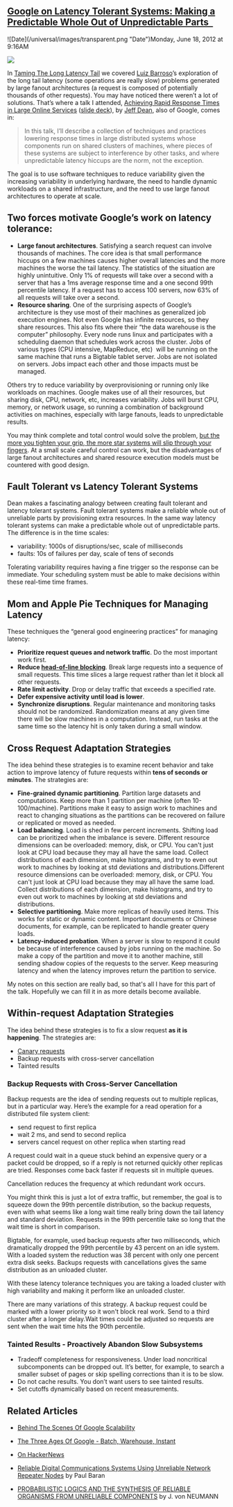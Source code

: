 ## [Google on Latency Tolerant Systems: Making a Predictable Whole Out of Unpredictable Parts  ](/blog/2012/6/18/google-on-latency-tolerant-systems-making-a-predictable-whol.html)

<div class="journal-entry-tag journal-entry-tag-post-title"><span class="posted-on">![Date](/universal/images/transparent.png "Date")Monday, June 18, 2012 at 9:16AM</span></div>

<div class="body">

![](http://farm7.static.flickr.com/6154/6148166039_2800c8467a_m.jpg)

In [<span>Taming The Long Latency Tail</span>](http://highscalability.com/blog/2012/3/12/google-taming-the-long-latency-tail-when-more-machines-equal.html) we covered [<span>Luiz Barroso</span>](http://research.google.com/pubs/LuizBarroso.html)’s exploration of the long tail latency (some operations are really slow) problems generated by large fanout architectures (a request is composed of potentially thousands of other requests). You may have noticed there weren’t a lot of solutions. That’s where a talk I attended, [<span>Achieving Rapid Response Times in Large Online Services</span>](http://cloud.berkeley.edu/) ([<span>slide deck</span>](http://research.google.com/people/jeff/latency.html)), by [Jeff Dean](http://research.google.com/pubs/jeff.html), also of Google, comes in:

> <span>In this talk, I’ll describe a collection of techniques and practices lowering response times in large distributed systems whose components run on shared clusters of machines, where pieces of these systems are subject to interference by other tasks, and where unpredictable latency hiccups are the norm, not the exception.</span>

<span>The goal is to use software techniques to reduce variability given the increasing variability in underlying hardware, the need to handle dynamic workloads on a shared infrastructure, and the need to use large fanout architectures to operate at scale.</span>

## <span>Two forces motivate Google’s work on latency tolerance:</span>

*   **Large fanout architectures**. Satisfying a search request can involve thousands of machines. The core idea is that small performance hiccups on a few machines causes higher overall latencies and the more machines the worse the tail latency. The statistics of the situation are highly unintuitive. Only 1% of requests will take over a second with a server that has a 1ms average response time and a one second 99th percentile latency. If a request has to access 100 servers, now 63% of all requests will take over a second.
*   <span>**Resource sharing**</span><span>. One of the surprising aspects of Google’s architecture is they use most of their machines as generalized job execution engines. Not even Google has infinite resources, so they share resources. This also fits where their “the data warehouse is the computer” philosophy. Every node runs linux and participates with a scheduling daemon that schedules work across the cluster. Jobs of various types (CPU intensive, MapReduce, etc)  will be running on the same machine that runs a Bigtable tablet server. Jobs are not isolated on servers. Jobs impact each other and those impacts must be managed.</span>

<span>Others try to reduce variability by overprovisioning or running only like workloads on machines. Google makes use of all their resources, but sharing disk, CPU, network, etc, increases variability. Jobs will burst CPU, memory, or network usage, so running a combination of background activities on machines, especially with large fanouts, leads to unpredictable results.</span>  

<span>You may think complete and total control would solve the problem,</span> [<span>but the more you tighten your grip, the more star systems will slip through your fingers</span>](http://www.youtube.com/watch?v=-wntX-a3jSY)<span>. At a small scale careful control can work, but the disadvantages of large fanout architectures and shared resource execution models must be countered with good design.</span>

## <span>Fault Tolerant vs Latency Tolerant Systems</span>

<span>Dean makes a fascinating analogy between creating fault tolerant and latency tolerant systems. Fault tolerant systems make a reliable whole out of unreliable parts by provisioning extra resources. In the same way latency tolerant systems can</span> <span>make a predictable whole out of unpredictable parts</span><span>.</span> <span>The difference is in the time scales:</span>

*   <span>variability: 1000s of disruptions/sec, scale of milliseconds</span>
*   <span>faults: 10s of failures per day, scale of tens of seconds</span>

<span>Tolerating variability requires having a fine trigger so the response can be immediate. Your scheduling system must be able to make decisions within these real-time time frames.</span>

## <span>Mom and Apple Pie Techniques for Managing Latency</span>

<span>These techniques the “general good engineering practices” for managing latency:</span>

*   <span>**Prioritize request queues and network traffic**</span><span>. Do the most important work first.</span>
*   **<span>Reduce</span> [<span>head-of-line blocking</span>](http://en.wikipedia.org/wiki/Head-of-line_blocking)**<span>. Break large requests into a sequence of small requests. This time slices a large request rather than let it block all other requests.</span>
*   <span>**Rate limit activity**</span><span>. Drop or delay </span>traffic that exceeds a specified rate. 
*   <span>**Defer expensive activity until load is lower**</span><span>.</span>
*   <span>**Synchronize disruptions**</span><span>. Regular maintenance and monitoring tasks should not be randomized. Randomization means at any given time there will be slow machines in a computation. Instead, run tasks at the same time so the latency hit is only taken during a small window.</span>

## <span>Cross Request Adaptation Strategies</span>

The idea behind these strategies is to examine recent behavior and take action to improve latency of future requests within **tens of seconds or minutes**. The strategies are:

*   **Fine-grained dynamic partitioning**. Partition large datasets and computations. Keep more than 1 partition per machine (often 10-100/machine). Partitions make it easy to assign work to machines and react to changing situations as the partitions can be recovered on failure or replicated or moved as needed.
*   **Load balancing**. Load is shed in few percent increments. Shifting load can be prioritized when the imbalance is severe. Different resource dimensions can be overloaded: memory, disk, or CPU. You can't just look at CPU load because they may all have the same load. Collect distributions of each dimension, make histograms, and try to even out work to machines by looking at std deviations and distributions.Different resource dimensions can be overloaded: memory, disk, or CPU. You can't just look at CPU load because they may all have the same load. Collect distributions of each dimension, make histograms, and try to even out work to machines by looking at std deviations and distributions.
*   **Selective partitioning**. Make more replicas of heavily used items. This works for static or dynamic content. Important documents or Chinese documents, for example, can be replicated to handle greater query loads.
*   **Latency-induced probation**. When a server is slow to respond it could be because of interference caused by jobs running on the machine. So make a copy of the partition and move it to another machine, still sending shadow copies of the requests to the server. Keep measuring latency and when the latency improves return the partition to service.

<span>My notes on this section are really bad, so that's all I have for this part of the talk. Hopefully we can fill it in as more details become available.</span>

## <span>Within-request Adaptation Strategies</span>

The idea behind these strategies is to fix a slow request **as it is happening**. The strategies are:

*   <span>[Canary requests](http://highscalability.com/blog/2010/11/22/strategy-google-sends-canary-requests-into-the-data-mine.html)</span>
*   Backup requests with cross-server cancellation
*   Tainted results

### <span>Backup Requests with Cross-Server Cancellation</span>

<span>Backup requests are the idea of sending requests out to multiple replicas, but in a particular way. Here’s the example for a read operation for a distributed file system client:</span>

*   <span>send request to first replica</span>
*   wait 2 ms, and send to second replica
*   servers cancel request on other replica when starting read

<span>A request could wait in a queue stuck behind an expensive query or a packet could be dropped, so if a reply is not returned quickly other replicas are tried. Responses come back faster if requests sit in multiple queues.</span>  

<span>Cancellation reduces the frequency at which redundant work occurs.</span>  

<span>You might think this is just a lot of extra traffic, but remember, the goal is to squeeze down the 99th percentile distribution, so the backup requests, even with what seems like a long wait time really bring down the tail latency and standard deviation. Requests in the 99th percentile take so long that the wait time is short in comparison.</span>  

<span>Bigtable, for example, used backup requests after two milliseconds, which dramatically dropped the 99th percentile by 43 percent on an idle system. With a loaded system the reduction was 38 percent with only one percent extra disk seeks. Backups requests with cancellations gives the same distribution as an unloaded cluster.</span>  

<span>With these latency tolerance techniques you are taking a loaded cluster with high variability and making it perform like an unloaded cluster.</span>  

<span>There are many variations of this strategy. A backup request could be marked with a lower priority so it won't block real work. Send to a third cluster after a longer delay.Wait times could be adjusted so requests are sent when the wait time hits the 90th percentile.</span>

### <span>Tainted Results - Proactively Abandon Slow Subsystems</span>

*   <span>Tradeoff completeness for responsiveness</span><span>. Under load noncritical subcomponents can be dropped out. It’s better, for example, to search a smaller subset of pages or skip spelling corrections than it is to be slow.</span>
*   <span>Do not cache results</span><span>. You don’t want users to see tainted results.</span>
*   <span>Set cutoffs dynamically based on recent measurements</span><span>.</span>

## Related Articles

*   [<span>Behind The Scenes Of Google Scalability</span>](http://highscalability.com/behind-scenes-google-scalability)
*   [<span>The Three Ages Of Google - Batch, Warehouse, Instant</span>](http://highscalability.com/blog/2011/8/29/the-three-ages-of-google-batch-warehouse-instant.html)
*   <span>[On HackerNews](http://news.ycombinator.com/item?id=3796357)</span>
*   [Reliable Digital Communications Systems Using Unreliable Network Repeater Nodes](http://www.rand.org/content/dam/rand/pubs/papers/2008/P1995.pdf) by Paul Baran

*   [PROBABILISTIC LOGICS AND THE SYNTHESIS OF RELIABLE ORGANISMS FROM UNRELIABLE COMPONENTS](http://www.sns.ias.edu/pitp2/2012files/Probabilistic_Logics.pdf) by J. von NEUMANN

</div>